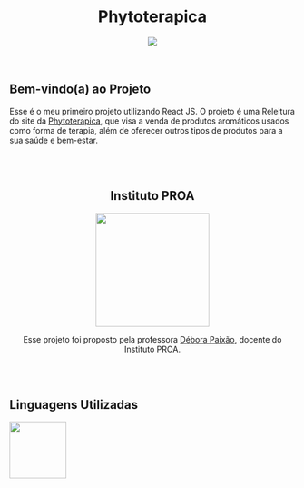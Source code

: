 <div align="center">
    <h1>Phytoterapica</h1>
    <img src="https://user-images.githubusercontent.com/119967485/233864914-f09775af-1178-4bf9-874b-bc1ba68b0e6a.jpg" />
</div><br><br>

## Bem-vindo(a) ao Projeto
Esse é o meu primeiro projeto utilizando React JS. O projeto é uma Releitura do site da [Phytoterapica](https://loja.phytoterapica.com.br/?gclid=CjwKCAjw6IiiBhAOEiwALNqnceVlyHbHyfTV8ESSPKFjTxJ98vtQ2xCDRMW9RkHsP4fT3uxku6xjyBoCCOgQAvD_BwE), que visa a venda de produtos aromáticos usados como forma de terapia, além de oferecer outros tipos de produtos para a sua saúde e bem-estar.

<br><br>

<div align="center">
    <h2>Instituto PROA</h2> 

   <img width="200px" height="200px" src="https://user-images.githubusercontent.com/119967485/233865456-7ca32ad3-3693-4c7d-b165-9aa1ddab347a.png" />

   <p>Esse projeto foi proposto pela professora <a href="https://www.linkedin.com/in/débora-paixão-1b4924232/">Débora Paixão</a>, docente do Instituto PROA.</p>
</div>

<br><br>

## Linguagens Utilizadas

<img width="100px" height="100px" src="https://cdn.jsdelivr.net/gh/devicons/devicon/icons/react/react-original-wordmark.svg" />
